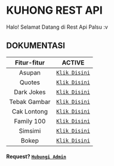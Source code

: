 # KUHONG REST API
Halo! Selamat Datang di
Rest Api Palsu :v




## DOKUMENTASI

 Fitur-fitur | ACTIVE |
| :-----------------: | :-------: |
| Asupan|[`Klik Disini`](https://raw.githubusercontent.com/RC047/kuhong-api/main/asupan.js)|
| Quotes|[`Klik Disini`](https://raw.githubusercontent.com/RC047/kuhong-api/main/quotes.js)|
| Dark Jokes|[`Klik Disini`](https://raw.githubusercontent.com/RC047/kuhong-api/main/darkjokes.js)|
| Tebak Gambar|[`Klik Disini`](https://raw.githubusercontent.com/RC047/kuhong-api/main/tebakgambar.js)|
| Cak Lontong|[`Klik Disini`](https://raw.githubusercontent.com/RC047/kuhong-api/maincaklontong.js)|
| Family 100|[`Klik Disini`](https://raw.githubusercontent.com/RC047/kuhong-api/main/family100.js)|
| Simsimi|[`Klik Disini`](https://raw.githubusercontent.com/RC047/kuhong-api/main/simsimi.js)|
| Bokep|[`Klik Disini`](https://raw.githubusercontent.com/RC047/kuhong-api/main/bokep.js)|



#### Request? [`Hubungi Admin`](https://wa.me/62895337278647)
